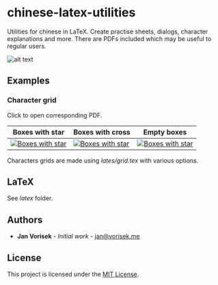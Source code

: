 # chinese-latex-utilities

Utilities for chinese in LaTeX. Create practise sheets, dialogs, character explanations and more. There are PDFs included which may be useful to regular users. 

![alt text](https://jan.vorisek.me/images/github.jpg "Example")

## Examples

### Character grid

Click to open corresponding PDF.

Boxes with star | Boxes with cross | Empty boxes
---|---|---
[![Boxes with star](https://jan.vorisek.me/images/sq2.jpg "Boxes with star")](pdf/grid/star.pdf) | [![Boxes with star](https://jan.vorisek.me/images/sq1.jpg "Boxes with star")](pdf/grid/cross.pdf) | [![Boxes with star](https://jan.vorisek.me/images/sq3.jpg "Boxes with star")](pdf/grid/empty.pdf)

Characters grids are made using *lates/grid.tex* with various options.

## LaTeX

See *latex* folder.

## Authors

* **Jan Vorisek** - *Initial work* - [jan@vorisek.me](jan@vorisek.me)

## License

This project is licensed under the [MIT License](LICENSE.md).

<!--## Acknowledgments

* Jane Doe
* John Doe
-->
